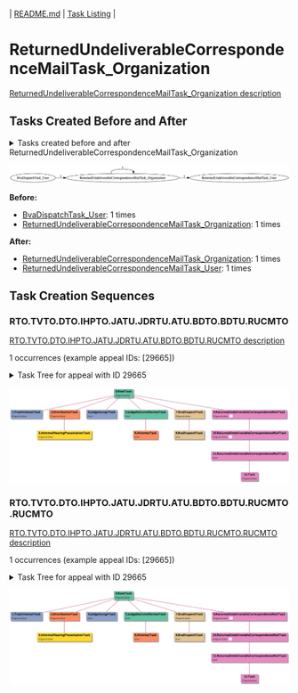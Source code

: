 | [README.md](/README.md) | [Task Listing](tasklist.md) |

# ReturnedUndeliverableCorrespondenceMailTask_Organization

[ReturnedUndeliverableCorrespondenceMailTask_Organization description](../descr/ReturnedUndeliverableCorrespondenceMailTask_Organization.md)

## Tasks Created Before and After

<details><summary>Tasks created before and after ReturnedUndeliverableCorrespondenceMailTask_Organization</summary>

```
digraph G {
rankdir="LR";
"BvaDispatchTask_User" -> "ReturnedUndeliverableCorrespondenceMailTask_Organization" [label=1]
"ReturnedUndeliverableCorrespondenceMailTask_Organization" -> "ReturnedUndeliverableCorrespondenceMailTask_Organization" [label=1]
"ReturnedUndeliverableCorrespondenceMailTask_Organization" -> "ReturnedUndeliverableCorrespondenceMailTask_User" [label=1]
}
```
</details>

![ReturnedUndeliverableCorrespondenceMailTask_Organization](dot/ReturnedUndeliverableCorrespondenceMailTask_Organization.dot.png)

**Before:**

   * [BvaDispatchTask_User](BvaDispatchTask_User.md): 1 times
   * [ReturnedUndeliverableCorrespondenceMailTask_Organization](ReturnedUndeliverableCorrespondenceMailTask_Organization.md): 1 times

**After:**

   * [ReturnedUndeliverableCorrespondenceMailTask_Organization](ReturnedUndeliverableCorrespondenceMailTask_Organization.md): 1 times
   * [ReturnedUndeliverableCorrespondenceMailTask_User](ReturnedUndeliverableCorrespondenceMailTask_User.md): 1 times

## Task Creation Sequences

### RTO.TVTO.DTO.IHPTO.JATU.JDRTU.ATU.BDTO.BDTU.RUCMTO

[RTO.TVTO.DTO.IHPTO.JATU.JDRTU.ATU.BDTO.BDTU.RUCMTO description](../descr/RTO.TVTO.DTO.IHPTO.JATU.JDRTU.ATU.BDTO.BDTU.RUCMTO.md)

1 occurrences (example appeal IDs: [29665])

<details><summary>Task Tree for appeal with ID 29665</summary>

```
@startuml
skinparam {
  ObjectBorderColor #555
  ObjectBorderThickness 0
  ObjectFontStyle bold
  ObjectFontSize 14
  ObjectAttributeFontColor #333
  ObjectAttributeFontSize 12
}
  object 0.RootTask #66c2a5 {
Organization
}
  object 1.TrackVeteranTask #8da0cb {
Organization
}
  object 2.DistributionTask #fc8d62 {
Organization
}
  object 3.InformalHearingPresentationTask #ffd92f {
Organization
}
  object 4.JudgeAssignTask #8da0cb {
User
}
  object 5.JudgeDecisionReviewTask #66c2a5 {
User
}
  object 6.AttorneyTask #fc8d62 {
User
}
  object 7.BvaDispatchTask #e5c494 {
Organization
}
  object 8.BvaDispatchTask #e5c494 {
User
}
  object 9.ReturnedUndeliverableCorrespondenceMailTask #ffd92f {
Organization  <back:white>    </back>
}
  object 10.ReturnedUndeliverableCorrespondenceMailTask #ffd92f {
Organization  <back:white>    </back>
}
  object 11.ReturnedUndeliverableCorrespondenceMailTask #ffd92f {
User
}
  object 12.Task #a6d854 {
Organization
}
0.RootTask -- 1.TrackVeteranTask
0.RootTask -- 2.DistributionTask
2.DistributionTask -- 3.InformalHearingPresentationTask
0.RootTask -- 4.JudgeAssignTask
0.RootTask -- 5.JudgeDecisionReviewTask
5.JudgeDecisionReviewTask -- 6.AttorneyTask
0.RootTask -- 7.BvaDispatchTask
7.BvaDispatchTask -- 8.BvaDispatchTask
0.RootTask -- 9.ReturnedUndeliverableCorrespondenceMailTask
9.ReturnedUndeliverableCorrespondenceMailTask -- 10.ReturnedUndeliverableCorrespondenceMailTask
10.ReturnedUndeliverableCorrespondenceMailTask -- 11.ReturnedUndeliverableCorrespondenceMailTask
11.ReturnedUndeliverableCorrespondenceMailTask -- 12.Task
@enduml
```
</details>

![RTO.TVTO.DTO.IHPTO.JATU.JDRTU.ATU.BDTO.BDTU.RUCMTO-29665](uml/RTO.TVTO.DTO.IHPTO.JATU.JDRTU.ATU.BDTO.BDTU.RUCMTO-29665.png)

### RTO.TVTO.DTO.IHPTO.JATU.JDRTU.ATU.BDTO.BDTU.RUCMTO.RUCMTO

[RTO.TVTO.DTO.IHPTO.JATU.JDRTU.ATU.BDTO.BDTU.RUCMTO.RUCMTO description](../descr/RTO.TVTO.DTO.IHPTO.JATU.JDRTU.ATU.BDTO.BDTU.RUCMTO.RUCMTO.md)

1 occurrences (example appeal IDs: [29665])

<details><summary>Task Tree for appeal with ID 29665</summary>

```
@startuml
skinparam {
  ObjectBorderColor #555
  ObjectBorderThickness 0
  ObjectFontStyle bold
  ObjectFontSize 14
  ObjectAttributeFontColor #333
  ObjectAttributeFontSize 12
}
  object 0.RootTask #66c2a5 {
Organization
}
  object 1.TrackVeteranTask #8da0cb {
Organization
}
  object 2.DistributionTask #fc8d62 {
Organization
}
  object 3.InformalHearingPresentationTask #ffd92f {
Organization
}
  object 4.JudgeAssignTask #8da0cb {
User
}
  object 5.JudgeDecisionReviewTask #66c2a5 {
User
}
  object 6.AttorneyTask #fc8d62 {
User
}
  object 7.BvaDispatchTask #e5c494 {
Organization
}
  object 8.BvaDispatchTask #e5c494 {
User
}
  object 9.ReturnedUndeliverableCorrespondenceMailTask #ffd92f {
Organization  <back:white>    </back>
}
  object 10.ReturnedUndeliverableCorrespondenceMailTask #ffd92f {
Organization  <back:white>    </back>
}
  object 11.ReturnedUndeliverableCorrespondenceMailTask #ffd92f {
User
}
  object 12.Task #a6d854 {
Organization
}
0.RootTask -- 1.TrackVeteranTask
0.RootTask -- 2.DistributionTask
2.DistributionTask -- 3.InformalHearingPresentationTask
0.RootTask -- 4.JudgeAssignTask
0.RootTask -- 5.JudgeDecisionReviewTask
5.JudgeDecisionReviewTask -- 6.AttorneyTask
0.RootTask -- 7.BvaDispatchTask
7.BvaDispatchTask -- 8.BvaDispatchTask
0.RootTask -- 9.ReturnedUndeliverableCorrespondenceMailTask
9.ReturnedUndeliverableCorrespondenceMailTask -- 10.ReturnedUndeliverableCorrespondenceMailTask
10.ReturnedUndeliverableCorrespondenceMailTask -- 11.ReturnedUndeliverableCorrespondenceMailTask
11.ReturnedUndeliverableCorrespondenceMailTask -- 12.Task
@enduml
```
</details>

![RTO.TVTO.DTO.IHPTO.JATU.JDRTU.ATU.BDTO.BDTU.RUCMTO.RUCMTO-29665](uml/RTO.TVTO.DTO.IHPTO.JATU.JDRTU.ATU.BDTO.BDTU.RUCMTO.RUCMTO-29665.png)

